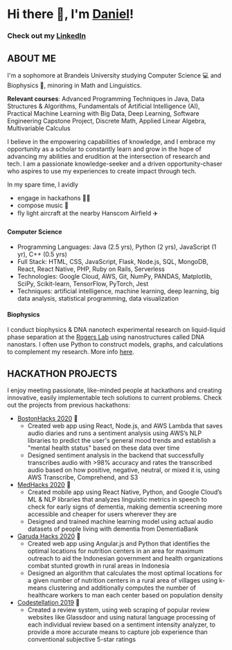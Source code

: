 # Hi there 👋, I'm [Daniel](https://www.linkedin.com/in/danielhariyanto/)!
### Check out my [LinkedIn](https://www.linkedin.com/in/danielhariyanto/)

## ABOUT ME
I'm a sophomore at Brandeis University studying Computer Science 💻 and Biophysics 🔬, minoring in Math and Linguistics.

<b>Relevant courses</b>: Advanced Programming Techniques in Java, Data Structures & Algorithms, Fundamentals of Artificial Intelligence (AI), Practical Machine Learning with Big Data, Deep Learning, Software Engineering Capstone Project, Discrete Math, Applied Linear Algebra, Multivariable Calculus

I believe in the empowering capabilities of knowledge, and I embrace my opportunity as a scholar to constantly learn and grow in the hope of advancing my abilities and erudition at the intersection of research and tech. I am a passionate knowledge-seeker and a driven opportunity-chaser who aspires to use my experiences to create impact through tech.

In my spare time, I avidly
- engage in hackathons 👨‍💻
- compose music 🎹
- fly light aircraft at the nearby Hanscom Airfield ✈️

#### Computer Science
- Programming Languages: Java (2.5 yrs), Python (2 yrs), JavaScript (1 yr), C++ (0.5 yrs)
- Full Stack: HTML, CSS, JavaScript, Flask, Node.js, SQL, MongoDB, React, React Native, PHP, Ruby on Rails, Serverless
- Technologies: Google Cloud, AWS, Git, NumPy, PANDAS, Matplotlib, SciPy, Scikit-learn, TensorFlow, PyTorch, Jest
- Techniques: artificial intelligence, machine learning, deep learning, big data analysis, statistical programming, data visualization

#### Biophysics
I conduct biophysics & DNA nanotech experimental research on liquid-liquid phase separation at the [Rogers Lab](http://www.rogers-lab.com/) using nanostructures called DNA nanostars. I often use Python to construct models, graphs, and calculations to complement my research. More info [here](https://github.com/danielhariyanto/SummerResearch).

## HACKATHON PROJECTS
I enjoy meeting passionate, like-minded people at hackathons and creating innovative, easily implementable tech solutions to current problems. Check out the projects from previous hackathons:
- [BostonHacks 2020](https://devpost.com/software/corona-diaries) 🌆
    - Created web app using React, Node.js, and AWS Lambda that saves audio diaries and runs a sentiment analysis using AWS’s NLP libraries to predict the user's general mood trends and establish a "mental health status" based on these data over time
    - Designed sentiment analysis in the backend that successfully transcribes audio with >98% accuracy and rates the transcribed audio based on how positive, negative, neutral, or mixed it is, using AWS Transcribe, Comprehend, and S3
- [MedHacks 2020](https://devpost.com/software/mobile-memories) 💉
    - Created mobile app using React Native, Python, and Google Cloud’s ML & NLP libraries that analyzes linguistic metrics in speech to check for early signs of dementia, making dementia screening more accessible and cheaper for users wherever they are
    - Designed and trained machine learning model using actual audio datasets of people living with dementia from DementiaBank
- [Garuda Hacks 2020](https://devpost.com/software/optimaloc) 🦅
    - Created web app using Angular.js and Python that identifies the optimal locations for nutrition centers in an area for maximum outreach to aid the Indonesian government and health organizations combat stunted growth in rural areas in Indonesia
    - Designed an algorithm that calculates the most optimal locations for a given number of nutrition centers in a rural area of villages using k-means clustering and additionally computes the number of healthcare workers to man each center based on population density
- [Codestellation 2019](https://devpost.com/software/modus-rjot30) 🌌
    - Created a review system, using web scraping of popular review websites like Glassdoor and using natural language processing of each individual review based on a sentiment intensity analyzer, to provide a more accurate means to capture job experience than conventional subjective 5-star ratings
